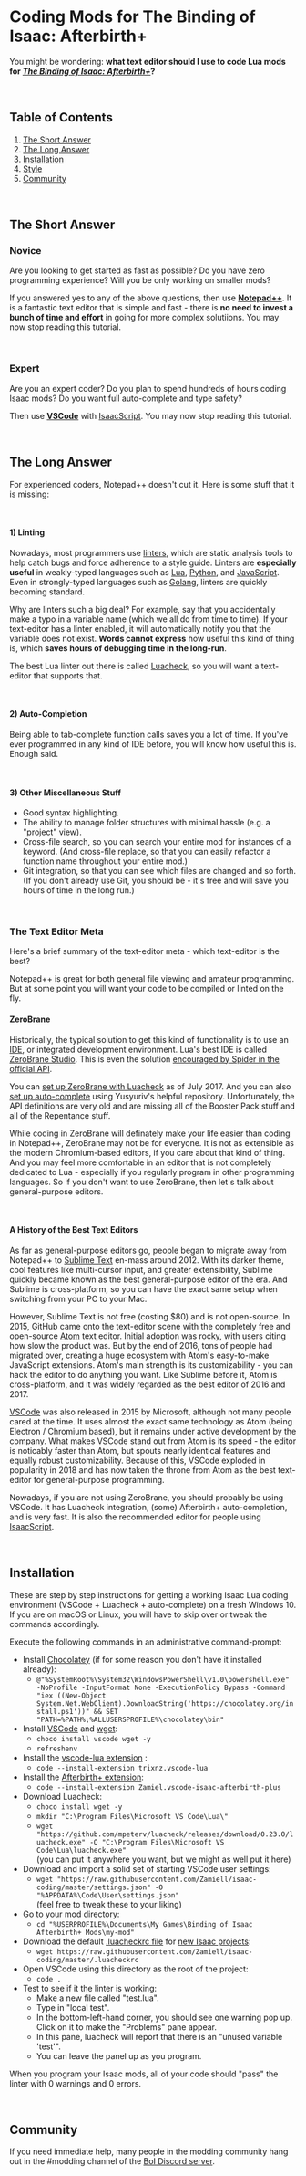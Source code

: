 # Coding Mods for The Binding of Isaac: Afterbirth+

You might be wondering: **what text editor should I use to code Lua mods for *[The Binding of Isaac: Afterbirth+](https://store.steampowered.com/app/570660/The_Binding_of_Isaac_Afterbirth/)*?**

<br />

## Table of Contents

1. [The Short Answer](#the-short-answer)
2. [The Long Answer](#the-long-answer)
3. [Installation](#installation)
4. [Style](#style)
5. [Community](#community)

<br />

## The Short Answer

### Novice

Are you looking to get started as fast as possible? Do you have zero programming experience? Will you be only working on smaller mods?

If you answered yes to any of the above questions, then use **[Notepad++](https://notepad-plus-plus.org/download/v7.6.3.html)**. It is a fantastic text editor that is simple and fast - there is **no need to invest a bunch of time and effort** in going for more complex solutiions. You may now stop reading this tutorial.

<br />

### Expert

Are you an expert coder? Do you plan to spend hundreds of hours coding Isaac mods? Do you want full auto-complete and type safety?

Then use **[VSCode](https://code.visualstudio.com/)** with [IsaacScript](https://isaacscript.github.io/). You may now stop reading this tutorial.

<br />

## The Long Answer

For experienced coders, Notepad++ doesn't cut it. Here is some stuff that it is missing:

<br />

#### 1) Linting

Nowadays, most programmers use [linters](https://en.wikipedia.org/wiki/Lint_(software)), which are static analysis tools to help catch bugs and force adherence to a style guide. Linters are **especially useful** in weakly-typed languages such as [Lua](https://github.com/mpeterv/luacheck/), [Python](https://www.pylint.org/), and [JavaScript](https://eslint.org/). Even in strongly-typed languages such as [Golang](https://github.com/golangci/golangci-lint/), linters are quickly becoming standard.

Why are linters such a big deal? For example, say that you accidentally make a typo in a variable name (which we all do from time to time). If your text-editor has a linter enabled, it will automatically notify you that the variable does not exist. **Words cannot express** how useful this kind of thing is, which **saves hours of debugging time in the long-run**. 

The best Lua linter out there is called [Luacheck](https://github.com/mpeterv/luacheck/), so you will want a text-editor that supports that.

<br />

#### 2) Auto-Completion

Being able to tab-complete function calls saves you a lot of time. If you've ever programmed in any kind of IDE before, you will know how useful this is. Enough said.

<br />

#### 3) Other Miscellaneous Stuff

* Good syntax highlighting.
* The ability to manage folder structures with minimal hassle (e.g. a "project" view).
* Cross-file search, so you can search your entire mod for instances of a keyword. (And cross-file replace, so that you can easily refactor a function name throughout your entire mod.)
* Git integration, so that you can see which files are changed and so forth. (If you don't already use Git, you should be - it's free and will save you hours of time in the long run.)

<br />

### The Text Editor Meta

Here's a brief summary of the text-editor meta - which text-editor is the best?

Notepad++ is great for both general file viewing and amateur programming. But at some point you will want your code to be compiled or linted on the fly.

#### ZeroBrane

Historically, the typical solution to get this kind of functionality is to use an [IDE](https://en.wikipedia.org/wiki/Integrated_development_environment), or integrated development environment. Lua's best IDE is called [ZeroBrane Studio](https://studio.zerobrane.com/). This is even the solution [encouraged by Spider in the official API](https://moddingofisaac.com/docs/debugging.html).

You can [set up ZeroBrane with Luacheck](https://github.com/pkulchenko/ZeroBraneStudio/issues/768) as of July 2017. And you can also [set up auto-complete](https://github.com/Yusyuriv/Afterbirth-API-for-ZeroBrane) using Yusyuriv's helpful repository. Unfortunately, the API definitions are very old and are missing all of the Booster Pack stuff and all of the Repentance stuff.

While coding in ZeroBrane will definately make your life easier than coding in Notepad++, ZeroBrane may not be for everyone. It is not as extensible as the modern Chromium-based editors, if you care about that kind of thing. And you may feel more comfortable in an editor that is not completely dedicated to Lua - especially if you regularly program in other programming languages. So if you don't want to use ZeroBrane, then let's talk about general-purpose editors.

<br />

#### A History of the Best Text Editors

As far as general-purpose editors go, people began to migrate away from Notepad++ to [Sublime Text](https://www.sublimetext.com/) en-mass around 2012. With its darker theme, cool features like multi-cursor input, and greater extensibility, Sublime quickly became known as the best general-purpose editor of the era. And Sublime is cross-platform, so you can have the exact same setup when switching from your PC to your Mac.

However, Sublime Text is not free (costing $80) and is not open-source. In 2015, GitHub came onto the text-editor scene with the completely free and open-source [Atom](https://atom.io/) text editor. Initial adoption was rocky, with users citing how slow the product was. But by the end of 2016, tons of people had migrated over, creating a huge ecosystem with Atom's easy-to-make JavaScript extensions. Atom's main strength is its customizability - you can hack the editor to do anything you want. Like Sublime before it, Atom is cross-platform, and it was widely regarded as the best editor of 2016 and 2017.

[VSCode](https://code.visualstudio.com/) was also released in 2015 by Microsoft, although not many people cared at the time. It uses almost the exact same technology as Atom (being Electron / Chromium based), but it remains under active development by the company. What makes VSCode stand out from Atom is its speed - the editor is noticably faster than Atom, but spouts nearly identical features and equally robust customizability. Because of this, VSCode exploded in popularity in 2018 and has now taken the throne from Atom as the best text-editor for general-purpose programming.

Nowadays, if you are not using ZeroBrane, you should probably be using VSCode. It has Luacheck integration, (some) Afterbirth+ auto-completion, and is very fast. It is also the recommended editor for people using [IsaacScript](https://isaacscript.github.io/).

<br />

## Installation

These are step by step instructions for getting a working Isaac Lua coding environment (VSCode + Luacheck + auto-complete) on a fresh Windows 10. If you are on macOS or Linux, you will have to skip over or tweak the commands accordingly.

Execute the following commands in an administrative command-prompt:

* Install [Chocolatey](https://chocolatey.org/) (if for some reason you don't have it installed already):
  * `@"%SystemRoot%\System32\WindowsPowerShell\v1.0\powershell.exe" -NoProfile -InputFormat None -ExecutionPolicy Bypass -Command "iex ((New-Object System.Net.WebClient).DownloadString('https://chocolatey.org/install.ps1'))" && SET "PATH=%PATH%;%ALLUSERSPROFILE%\chocolatey\bin"`
* Install [VSCode](https://code.visualstudio.com/) and [wget](https://www.gnu.org/software/wget/):
  * `choco install vscode wget -y`
  * `refreshenv`
* Install the [vscode-lua extension](https://marketplace.visualstudio.com/items?itemName=trixnz.vscode-lua) :
  * `code --install-extension trixnz.vscode-lua`
* Install the [Afterbirth+ extension](https://marketplace.visualstudio.com/items?itemName=Zamiel.vscode-isaac-afterbirth-plus):
  * `code --install-extension Zamiel.vscode-isaac-afterbirth-plus`
* Download Luacheck:
  * `choco install wget -y`
  * `mkdir "C:\Program Files\Microsoft VS Code\Lua\"`
  * `wget "https://github.com/mpeterv/luacheck/releases/download/0.23.0/luacheck.exe" -O "C:\Program Files\Microsoft VS Code\Lua\luacheck.exe"` <br />
  (you can put it anywhere you want, but we might as well put it here)
* Download and import a solid set of starting VSCode user settings:
  * `wget "https://raw.githubusercontent.com/Zamiell/isaac-coding/master/settings.json" -O "%APPDATA%\Code\User\settings.json"` <br />
  (feel free to tweak these to your liking)
* Go to your mod directory:
  * `cd "%USERPROFILE%\Documents\My Games\Binding of Isaac Afterbirth+ Mods\my-mod"`
* Download the default [.luacheckrc file](https://luacheck.readthedocs.io/en/stable/config.html) for [new Isaac projects](https://github.com/Zamiell/isaac-coding/blob/master/.luacheckrc):
  * `wget https://raw.githubusercontent.com/Zamiell/isaac-coding/master/.luacheckrc`
* Open VSCode using this directory as the root of the project:
  * `code .`
* Test to see if it the linter is working:
  * Make a new file called "test.lua".
  * Type in "local test".
  * In the bottom-left-hand corner, you should see one warning pop up. Click on it to make the "Problems" pane appear.
  * In this pane, luacheck will report that there is an "unused variable 'test'".
  * You can leave the panel up as you program.

When you program your Isaac mods, all of your code should "pass" the linter with 0 warnings and 0 errors.

<br />

## Community

If you need immediate help, many people in the modding community hang out in the #modding channel of the [BoI Discord server](https://discord.gg/isaac).
